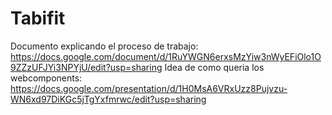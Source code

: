 # Tabifit
Documento explicando el proceso de trabajo:
https://docs.google.com/document/d/1RuYWGN6erxsMzYiw3nWyEFiOlo1O9ZZzUFJYi3NPYjU/edit?usp=sharing
Idea de como queria los webcomponents:
https://docs.google.com/presentation/d/1H0MsA6VRxUzz8Pujvzu-WN6xd97DiKGc5jTgYxfmrwc/edit?usp=sharing
